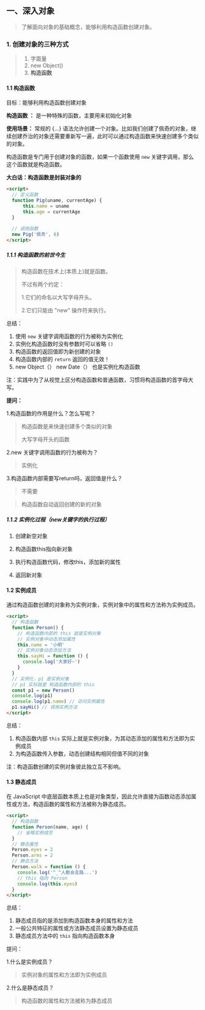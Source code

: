 ## 一、深入对象

> 了解面向对象的基础概念，能够利用构造函数创建对象。

### 1. 创建对象的三种方式

> 1. 字面量
> 2. new Object()
> 3. **构造函数**

#### 1.1 构造函数

目标：能够利用构造函数创建对象

**构造函数 ：** 是一种特殊的函数，主要用来初始化对象

**使用场景：** 常规的 {...} 语法允许创建一个对象。比如我们创建了佩奇的对象，继续创建乔治的对象还需要重新写一遍，此时可以通过构造函数来快速创建多个类似的对象。

构造函数是专门用于创建对象的函数，如果一个函数使用 `new` 关键字调用，那么这个函数就是构造函数。

**大白话：构造函数是封装对象的**

```html
<script>
  // 定义函数
  function Pig(uname, currentAge) {
      this.name = uname
      this.age = currentAge
  }
   
  // 调用函数
  new Pig('佩奇', 6)
</script>
```

##### 1.1.1 构造函数的前世今生

> 构造函数在技术上(本质上)就是函数。
>
> 不过有两个约定： 
>
> 1.它们的命名以大写字母开头。 
>
> 2.它们只能由 "new" 操作符来执行。

总结：

1. 使用 `new` 关键字调用函数的行为被称为实例化
2. 实例化构造函数时没有参数时可以省略 `()`
3. 构造函数的返回值即为新创建的对象
4. 构造函数内部的 `return` 返回的值无效！
5. new Object（）  new Date（） 也是实例化构造函数

注：实践中为了从视觉上区分构造函数和普通函数，习惯将构造函数的首字母大写。

**提问：**

1.构造函数的作用是什么？怎么写呢？

> 构造函数是来快速创建多个类似的对象
>
> 大写字母开头的函数

2.new 关键字调用函数的行为被称为？

> 实例化

3.构造函数内部需要写return吗，返回值是什么？

> 不需要

> 构造函数自动返回创建的新的对象

##### 1.1.2 实例化过程（new关键字的执行过程）

1. 创建新空对象

2. 构造函数this指向新对象

3. 执行构造函数代码，修改this，添加新的属性

4. 返回新对象

#### 1.2 实例成员

通过构造函数创建的对象称为实例对象，实例对象中的属性和方法称为实例成员。

```html
<script>
  // 构造函数
  function Person() {
    // 构造函数内部的 this 就是实例对象
    // 实例对象中动态添加属性
    this.name = '小明'
    // 实例对象动态添加方法
    this.sayHi = function () {
      console.log('大家好~')
    }
  }
  // 实例化，p1 是实例对象
  // p1 实际就是 构造函数内部的 this
  const p1 = new Person()
  console.log(p1)
  console.log(p1.name) // 访问实例属性
  p1.sayHi() // 调用实例方法
</script>
```

总结：

1. 构造函数内部 `this` 实际上就是实例对象，为其动态添加的属性和方法即为实例成员
2. 为构造函数传入参数，动态创建结构相同但值不同的对象

注：构造函数创建的实例对象彼此独立互不影响。

#### 1.3 静态成员

在 JavaScript 中底层函数本质上也是对象类型，因此允许直接为函数动态添加属性或方法，构造函数的属性和方法被称为静态成员。

```html
<script>
  // 构造函数
  function Person(name, age) {
    // 省略实例成员
  }
  // 静态属性
  Person.eyes = 2
  Person.arms = 2
  // 静态方法
  Person.walk = function () {
    console.log('^_^人都会走路...')
    // this 指向 Person
    console.log(this.eyes)
  }
</script>
```

总结：

1. 静态成员指的是添加到构造函数本身的属性和方法
2. 一般公共特征的属性或方法静态成员设置为静态成员
3. 静态成员方法中的 `this` 指向构造函数本身

提问：

1.什么是实例成员？

> 实例对象的属性和方法即为实例成员 

2.什么是静态成员？

> 构造函数的属性和方法被称为静态成员
